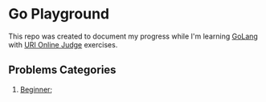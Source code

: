 # Go Playground

This repo was created to document my progress while I'm learning [GoLang](https://golang.org/) with [URI Online Judge](https://www.urionlinejudge.com.br/judge/pt) exercises.

## Problems Categories

1. [Beginner](./1_beginner/README.md);
